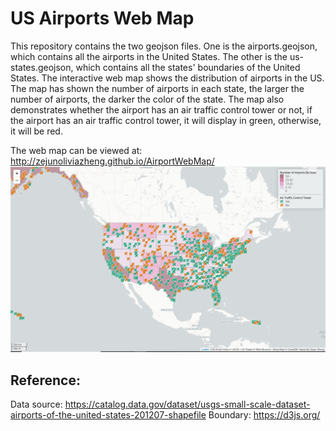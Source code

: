 # US Airports Web Map
This repository contains the two geojson files. One is the airports.geojson, which contains all the airports in the United States. The other is the us-states.geojson, which contains all the states' boundaries of the United States. The interactive web map shows the distribution of airports in the US. The map has shown the number of airports in each state, the larger the number of airports, the darker the color of the state. The map also demonstrates whether the airport has an air traffic control tower or not, if the airport has an air traffic control tower, it will display in green, otherwise, it will be red. 

The web map can be viewed at: http://zejunoliviazheng.github.io/AirportWebMap/
![Map Image](img/airportwebmap.png)

## Reference: 
Data source:  https://catalog.data.gov/dataset/usgs-small-scale-dataset-airports-of-the-united-states-201207-shapefile
Boundary: https://d3js.org/
